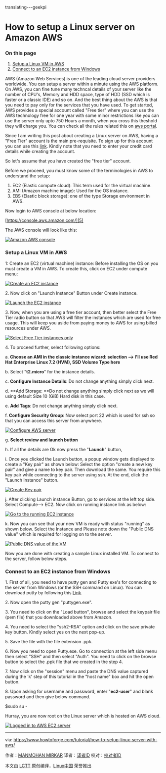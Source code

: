 ​translating---geekpi

How to setup a Linux server on Amazon AWS
============================================================

### On this page

1.  [Setup a Linux VM in AWS][1]
2.  [Connect to an EC2 instance from Windows][2]

AWS (Amazon Web Services) is one of the leading cloud server providers worldwide. You can setup a server within a minute using the AWS platform. On AWS, you can fine tune many techncal details of your server like the number of CPU's, Memory and HDD space, type of HDD (SSD which is faster or a classic IDE) and so on. And the best thing about the AWS is that you need to pay only for the services that you have used. To get started, AWS provides a special account called "Free tier" where you can use the AWS technology free for one year with some minor restrictions like you can use the server only upto 750 Hours a month, when you cross this theshold they will charge you. You can check all the rules related this on [aws portal][3].

Since I am writing this post about creating a Linux server on AWS, having a "Free Tier" account is the main pre-requisite. To sign up for this account you can use this [link][4]. Kindly note that you need to enter your credit card details while creating the account.

So let's assume that you have created the "free tier" account.

Before we proceed, you must know some of the terminologies in AWS to understand the setup:

1.  EC2 (Elastic compute cloud): This term used for the virtual machine.
2.  AMI (Amazon machine image): Used for the OS instance.
3.  EBS (Elastic block storage): one of the type Storage environment in AWS.

Now login to AWS console at below location:

[https://console.aws.amazon.com/][5]

The AWS console will look like this:

[
 ![Amazon AWS console](https://www.howtoforge.com/images/how_to_setup_linux_server_with_aws/aws_console.JPG) 
][6]

### Setup a Linux VM in AWS

1: Create an EC2 (virtual machine) instance: Before installing the OS on you must create a VM in AWS. To create this, click on EC2 under compute menu:

[
 ![Create an EC2 instance](https://www.howtoforge.com/images/how_to_setup_linux_server_with_aws/aws_console_ec21.png) 
][7]

2\. Now click on "Launch Instance" Button under Create instance. 

[
 ![Launch the EC2 instance](https://www.howtoforge.com/images/how_to_setup_linux_server_with_aws/aws_launch_ec2.png) 
][8]

3\. Now, when you are using a free tier account, then better select the Free Tier radio button so that AWS will filter the instances which are used for free usage. This will keep you aside from paying money to AWS for using billed resources under AWS.

[
 ![Select Free Tier instances only](https://www.howtoforge.com/images/how_to_setup_linux_server_with_aws/aws_free_tier_radio1.png) 
][9]

4\. To proceed further, select following options:

a. **Choose an AMI in the classic instance wizard: selection --> I'll use Red Hat Enterprise Linux 7.2 (HVM), SSD Volume Type here**

b. Select "**t2.micro**" for the instance details.

c. **Configure Instance Details**: Do not change anything simply click next.

d. **Add Storage: **Do not change anything simply click next as we will using default Size 10 (GiB) Hard disk in this case.

e. **Add Tags**: Do not change anything simply click next.

f. **Configure Security Group**: Now select port 22 which is used for ssh so that you can access this server from anywhere.

[
 ![Configure AWS server](https://www.howtoforge.com/images/how_to_setup_linux_server_with_aws/aws_ssh_port1.png) 
][10]

g. **Select review and launch button**

h. If all the details are Ok now press the "**Launch**" button,

i. Once you clicked the Launch button, a popup window gets displayed to create a "Key pair" as shown below: Select the option "create a new key pair" and give a name to key pair. Then download the same. You require this key pair while connecting to the server using ssh. At the end, click the "Launch Instance" button.

[
 ![Create Key pair](https://www.howtoforge.com/images/how_to_setup_linux_server_with_aws/aws_key_pair.png) 
][11]

j. After clicking Launch instance Button, go to services at the left top side. Select Compute--> EC2\. Now click on running instance link as below:

[
 ![Go to the running EC2 instance](https://www.howtoforge.com/images/how_to_setup_linux_server_with_aws/aws_running_instance.png) 
][12]

k. Now you can see that your new VM is ready with status "running" as shown below. Select the Instance and Please note down the "Public DNS value" which is required for logging on to the server.

[
 ![Public DNS value of the VM](https://www.howtoforge.com/images/how_to_setup_linux_server_with_aws/aws_dns_value.png) 
][13]

Now you are done with creating a sample Linux installed VM. To connect to the server, follow below steps.

### Connect to an EC2 instance from Windows

1\. First of all, you need to have putty gen and Putty exe's for connecting to the server from Windows (or the SSH command on Linux). You can download putty by following this [Link][14].

2\. Now open the putty gen "puttygen.exe".

3\. You need to click on the "Load button", browse and select the keypair file (pem file) that you downloaded above from Amazon.

4\. You need to select the "ssh2-RSA" option and click on the save private key button. Kindly select yes on the next pop-up.

5\. Save the file with the file extension .ppk.

6\. Now you need to open Putty.exe. Go to connection at the left side menu then select "SSH" and then select "Auth". You need to click on the browse button to select the .ppk file that we created in the step 4.

7\. Now click on the "session" menu and paste the DNS value captured during the 'k' step of this tutorial in the "host name" box and hit the open button.

8\. Upon asking for username and password, enter "**ec2-user**" and blank password and then give below command.

$sudo su -

Hurray, you are now root on the Linux server which is hosted on AWS cloud.

[
 ![Logged in to AWS EC2 server](https://www.howtoforge.com/images/how_to_setup_linux_server_with_aws/aws_putty1.JPG) 
][15]

--------------------------------------------------------------------------------

via: https://www.howtoforge.com/tutorial/how-to-setup-linux-server-with-aws/

作者：[MANMOHAN MIRKAR][a]
译者：[译者ID](https://github.com/译者ID)
校对：[校对者ID](https://github.com/校对者ID)

本文由 [LCTT](https://github.com/LCTT/TranslateProject) 原创编译，[Linux中国](https://linux.cn/) 荣誉推出

[a]:https://www.howtoforge.com/tutorial/how-to-setup-linux-server-with-aws/
[1]:https://www.howtoforge.com/tutorial/how-to-setup-linux-server-with-aws/#setup-a-linux-vm-in-aws
[2]:https://www.howtoforge.com/tutorial/how-to-setup-linux-server-with-aws/#connect-to-an-ec-instance-from-windows
[3]:http://aws.amazon.com/free/
[4]:http://aws.amazon.com/ec2/
[5]:https://console.aws.amazon.com/
[6]:https://www.howtoforge.com/images/how_to_setup_linux_server_with_aws/big/aws_console.JPG
[7]:https://www.howtoforge.com/images/how_to_setup_linux_server_with_aws/big/aws_console_ec21.png
[8]:https://www.howtoforge.com/images/how_to_setup_linux_server_with_aws/big/aws_launch_ec2.png
[9]:https://www.howtoforge.com/images/how_to_setup_linux_server_with_aws/big/aws_free_tier_radio1.png
[10]:https://www.howtoforge.com/images/how_to_setup_linux_server_with_aws/big/aws_ssh_port1.png
[11]:https://www.howtoforge.com/images/how_to_setup_linux_server_with_aws/big/aws_key_pair.png
[12]:https://www.howtoforge.com/images/how_to_setup_linux_server_with_aws/big/aws_running_instance.png
[13]:https://www.howtoforge.com/images/how_to_setup_linux_server_with_aws/big/aws_dns_value.png
[14]:http://www.chiark.greenend.org.uk/~sgtatham/putty/latest.html
[15]:https://www.howtoforge.com/images/how_to_setup_linux_server_with_aws/big/aws_putty1.JPG
